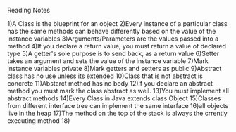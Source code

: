 Reading Notes

1)A Class is the blueprint for an object
2)Every instance of a particular class has the same methods can behave differently based on the value of the instance variables
3)Arguments/Parameters are the values passed into a method
4)If you declare a return value, you must return a value of declared type
5)A getter's sole purpose is to send back, as a return value
6)Setter takes an argument and sets the value of the instance variable 
7)Mark instance variables private
8)Mark getters and setters as public
9)Abstract class has no use unless its extended 
10)Class that is not abstract is concrete
11)Abstarct method has no body
12)If you declare an abstract method you must mark the class abstract as well.
13)You must implement all abstract methods
14)Every Class in Java extends class Object
15)Classes from different interface tree can implement the same interface
16)all objects live in the heap
17)The method on the top of the stack is always the crrently executing method
18)

